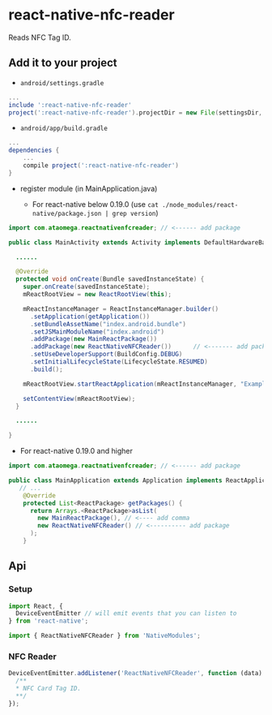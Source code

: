 react-native-nfc-reader
============================

Reads NFC Tag ID.

Add it to your project
-------------------------

* `android/settings.gradle`

```gradle
...
include ':react-native-nfc-reader'
project(':react-native-nfc-reader').projectDir = new File(settingsDir, '../node_modules/react-native-nfc-reader/android')
```

* `android/app/build.gradle`

```gradle
...
dependencies {
    ...
    compile project(':react-native-nfc-reader')
}
```

* register module (in MainApplication.java)

  * For react-native below 0.19.0 (use `cat ./node_modules/react-native/package.json | grep version`)

```java
import com.ataomega.reactnativenfcreader; // <------ add package

public class MainActivity extends Activity implements DefaultHardwareBackBtnHandler {

  ......

  @Override
  protected void onCreate(Bundle savedInstanceState) {
    super.onCreate(savedInstanceState);
    mReactRootView = new ReactRootView(this);

    mReactInstanceManager = ReactInstanceManager.builder()
      .setApplication(getApplication())
      .setBundleAssetName("index.android.bundle")
      .setJSMainModuleName("index.android")
      .addPackage(new MainReactPackage())
      .addPackage(new ReactNativeNFCReader())      // <------- add package
      .setUseDeveloperSupport(BuildConfig.DEBUG)
      .setInitialLifecycleState(LifecycleState.RESUMED)
      .build();

    mReactRootView.startReactApplication(mReactInstanceManager, "ExampleRN", null);

    setContentView(mReactRootView);
  }

  ......

}
```

  * For react-native 0.19.0 and higher
```java
import com.ataomega.reactnativenfcreader; // <------ add package

public class MainApplication extends Application implements ReactApplication {
   // ...
    @Override
    protected List<ReactPackage> getPackages() {
      return Arrays.<ReactPackage>asList(
        new MainReactPackage(), // <---- add comma
        new ReactNativeNFCReader() // <---------- add package
      );
    }
```

Api
----

### Setup
```js
import React, {
  DeviceEventEmitter // will emit events that you can listen to
} from 'react-native';

import { ReactNativeNFCReader } from 'NativeModules';
```


### NFC Reader
```js
DeviceEventEmitter.addListener('ReactNativeNFCReader', function (data) {
  /**
  * NFC Card Tag ID.
  **/
});
```
